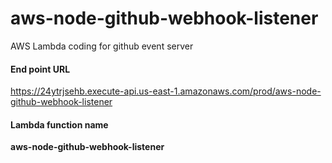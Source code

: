 # aws-node-github-webhook-listener
AWS Lambda coding for github event server


#### End point URL ####
https://24ytrjsehb.execute-api.us-east-1.amazonaws.com/prod/aws-node-github-webhook-listener

#### Lambda function name ####
**aws-node-github-webhook-listener**
